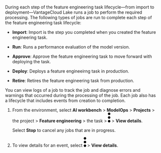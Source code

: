 During each step of the feature engineering task lifecycle—from import to deployment—VantageCloud Lake runs a job to perform the required processing. The following types of jobs are run to complete each step of the feature engineering task lifecycle:

-   **Import**: Import is the step you completed when you created the feature engineering task.


-   **Run**: Runs a performance evaluation of the model version.


-   **Approve**: Approve the feature engineering task to move forward with deploying the task.


-   **Deploy**: Deploys a feature engineeirng task in production.


-   **Retire**: Retires the feature engineering task from production.


You can view logs of a job to track the job and diagnose errors and warnings that occurred during the processing of the job. Each job also has a lifecycle that includes events from creation to completion.

1.  From the environment, select **AI workbench** > **ModelOps** > **Projects** > the project > **Feature engineering** > the task > ![kebab menu](Images/zsz1597101912145.svg) > **View details**.

    Select **Stop** to cancel any jobs that are in progress.


1.  To view details for an event, select ![kebab menu](Images/kxu1689287376217.svg) > **View details**.


